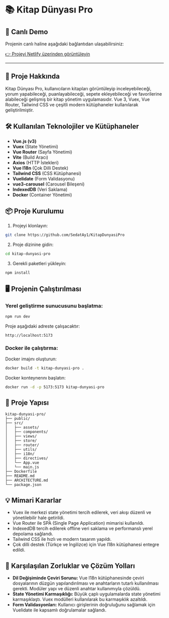 # 📚 Kitap Dünyası Pro

## 🚀 Canlı Demo

Projenin canlı haline aşağıdaki bağlantıdan ulaşabilirsiniz:

[👉 Projeyi Netlify üzerinden görüntüleyin](https://tubular-scone-fe4194.netlify.app/)

---

## 🚀 Proje Hakkında
Kitap Dünyası Pro, kullanıcıların kitapları görüntüleyip inceleyebileceği, yorum yapabileceği, puanlayabileceği, sepete ekleyebileceği ve favorilerine alabileceği gelişmiş bir kitap yönetim uygulamasıdır. Vue 3, Vuex, Vue Router, Tailwind CSS ve çeşitli modern kütüphaneler kullanılarak geliştirilmiştir.

## 🛠️ Kullanılan Teknolojiler ve Kütüphaneler
- **Vue.js (v3)**
- **Vuex** (State Yönetimi)
- **Vue Router** (Sayfa Yönetimi)
- **Vite** (Build Aracı)
- **Axios** (HTTP İstekleri)
- **Vue I18n** (Çok Dilli Destek)
- **Tailwind CSS** (CSS Kütüphanesi)
- **Vuelidate** (Form Validasyonu)
- **vue3-carousel** (Carousel Bileşeni)
- **IndexedDB** (Veri Saklama)
- **Docker** (Container Yönetimi)

## 📦 Proje Kurulumu

1. Projeyi klonlayın:
```bash
git clone https://github.com/SedatAy1/KitapDunyasiPro
```

2. Proje dizinine gidin:
```bash
cd kitap-dunyasi-pro
```

3. Gerekli paketleri yükleyin:
```bash
npm install
```

## 🖥️ Projenin Çalıştırılması

### Yerel geliştirme sunucusunu başlatma:
```bash
npm run dev
```
Proje aşağıdaki adreste çalışacaktır:
```
http://localhost:5173
```

### Docker ile çalıştırma:
Docker imajını oluşturun:
```bash
docker build -t kitap-dunyasi-pro .
```

Docker konteynerını başlatın:
```bash
docker run -d -p 5173:5173 kitap-dunyasi-pro
```

## 📂 Proje Yapısı
```
kitap-dunyasi-pro/
├── public/
├── src/
│   ├── assets/
│   ├── components/
│   ├── views/
│   ├── store/
│   ├── router/
│   ├── utils/
│   ├── i18n/
│   ├── directives/
│   └── App.vue
│   └── main.js
├── Dockerfile
├── README.md
├── ARCHITECTURE.md
└── package.json
```

## 💡 Mimari Kararlar
- Vuex ile merkezi state yönetimi tercih edilerek, veri akışı düzenli ve yönetilebilir hale getirildi.
- Vue Router ile SPA (Single Page Application) mimarisi kullanıldı.
- IndexedDB tercih edilerek offline veri saklama ve performanslı yerel depolama sağlandı.
- Tailwind CSS ile hızlı ve modern tasarım yapıldı.
- Çok dilli destek (Türkçe ve İngilizce) için Vue I18n kütüphanesi entegre edildi.

## 🚧 Karşılaşılan Zorluklar ve Çözüm Yolları
- **Dil Değişiminde Çeviri Sorunu:** Vue I18n kütüphanesinde çeviri dosyalarının düzgün yapılandırılması ve anahtarların tutarlı kullanılması gerekti. Modüler yapı ve düzenli anahtar kullanımıyla çözüldü.
- **State Yönetimi Karmaşıklığı:** Büyük çaplı uygulamalarda state yönetimi karmaşıklaştı. Vuex modülleri kullanılarak bu karmaşıklık azaltıldı.
- **Form Validasyonları:** Kullanıcı girişlerinin doğruluğunu sağlamak için Vuelidate ile kapsamlı doğrulamalar sağlandı.



